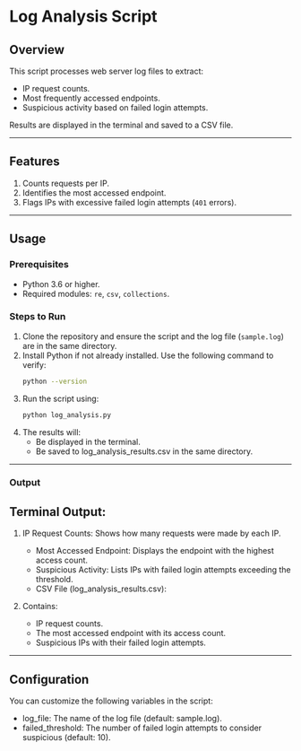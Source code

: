 # Log Analysis Script

## Overview
This script processes web server log files to extract:
- IP request counts.
- Most frequently accessed endpoints.
- Suspicious activity based on failed login attempts.

Results are displayed in the terminal and saved to a CSV file.

---

## Features
1. Counts requests per IP.
2. Identifies the most accessed endpoint.
3. Flags IPs with excessive failed login attempts (`401` errors).

---

## Usage

### Prerequisites
- Python 3.6 or higher.
- Required modules: `re`, `csv`, `collections`.

### Steps to Run
1. Clone the repository and ensure the script and the log file (`sample.log`) are in the same directory.
2. Install Python if not already installed. Use the following command to verify:
   ```bash
   python --version
3. Run the script using:
   ```bash
   python log_analysis.py
4. The results will:
   - Be displayed in the terminal.
   - Be saved to log_analysis_results.csv in the same directory.

---

### Output
## Terminal Output:

1. IP Request Counts: Shows how many requests were made by each IP.
   - Most Accessed Endpoint: Displays the endpoint with the highest access count.
   - Suspicious Activity: Lists IPs with failed login attempts exceeding the threshold.
   - CSV File (log_analysis_results.csv):

2. Contains:
   - IP request counts.
   - The most accessed endpoint with its access count.
   - Suspicious IPs with their failed login attempts.
---
## Configuration
You can customize the following variables in the script:

- log_file: The name of the log file (default: sample.log).
- failed_threshold: The number of failed login attempts to consider suspicious (default: 10).

